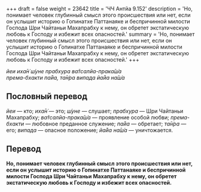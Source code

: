 +++
draft = false
weight = 23642
title = 'ЧЧ Антйа 9.152'
description = 'Но, понимает человек глубинный смысл этого происшествия или нет, если он услышит историю о Гопинатхе Паттанаяке и беспричинной милости Господа Шри Чайтаньи Махапрабху к нему, он обретет экстатическую любовь к Господу и избежит всех опасностей.'
summary = 'Но, понимает человек глубинный смысл этого происшествия или нет, если он услышит историю о Гопинатхе Паттанаяке и беспричинной милости Господа Шри Чайтаньи Махапрабху к нему, он обретет экстатическую любовь к Господу и избежит всех опасностей.'
+++

_йеи иха̄н̇ ш́уне прабхура ва̄тсалйа-прака̄ш́а  
према-бхакти па̄йа, та̄н̇ра випада йа̄йа на̄ш́а_

## Пословный перевод

_йеи_ — кто; _иха̄н̇_ — это; _ш́уне_ — слушает; _прабхура_ — Шри Чайтаньи Махапрабху; _ва̄тсалйа_\-_прака̄ш́а_ — проявление особой любви; _према_\-_бхакти_ — любовное преданное служение; _па̄йа_ — обретает; _та̄н̇ра_ — его; _випада_ — опасное положение; _йа̄йа_ _на̄ш́а_ — уничтожается.

## Перевод

**Но, понимает человек глубинный смысл этого происшествия или нет, если он услышит историю о Гопинатхе Паттанаяке и беспричинной милости Господа Шри Чайтаньи Махапрабху к нему, он обретет экстатическую любовь к Господу и избежит всех опасностей.**
